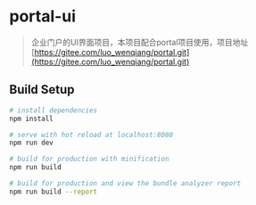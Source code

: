 # portal-ui

> 企业门户的UI界面项目，本项目配合portal项目使用，项目地址 [https://gitee.com/luo_wenqiang/portal.git](https://gitee.com/luo_wenqiang/portal.git)

## Build Setup

``` bash
# install dependencies
npm install

# serve with hot reload at localhost:8080
npm run dev

# build for production with minification
npm run build

# build for production and view the bundle analyzer report
npm run build --report
```


